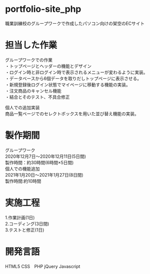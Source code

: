 # portfolio-site_php
職業訓練校のグループワークで作成したパソコン向けの架空のECサイト<br>

# 担当した作業
グループワークでの作業<br>
・トップページとヘッダーの機能とデザイン<br>
・ログイン時と非ログイン時で表示されるメニューが変わるように実装。<br>
・データベースから6個データを取りだしトップページに表示させる。<br>
・新規登録後ログイン状態でマイページに移動する機能の実装。<br>
・注文商品のキャンセル機能<br>
・結合とそのテスト、不具合修正<br>

個人での追加実装<br>
商品一覧ページでのセレクトボックスを用いた並び替え機能の実装。<br>

# 製作期間
グループワーク<br>
2020年12月7日～2020年12月11日(5日間)<br>
製作時間：約30時間(6時間×5日間)<br>
個人での機能追加<br>
2021年1月20日～2021年1月27日(8日間)<br>
製作時間:約10時間<br>

# 実施工程
1.作業計画(1日)<br>
2.コーディング(3日間)<br>
3.テストと修正(1日)<br>

# 開発言語
HTML5 CSS　PHP jQuery Javascript<br>
